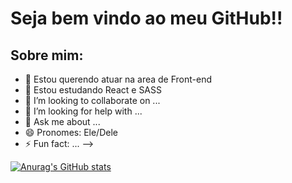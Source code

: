 # Seja bem vindo ao meu GitHub!!

 ## Sobre mim:
- 🔭 Estou querendo atuar na area de Front-end
- 🌱 Estou estudando React e SASS
- 👯 I’m looking to collaborate on ...
- 🤔 I’m looking for help with ...
- 💬 Ask me about ...
- 😄 Pronomes: Ele/Dele
- ⚡ Fun fact: ...
-->


[![Anurag's GitHub stats](https://github-readme-stats.vercel.app/api?username=Guerrito20&hide=stars,prs&show_icons=true&theme=radical)](https://github.com/anuraghazra/github-readme-stats)
